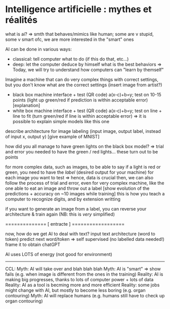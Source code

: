 # Intelligence artificielle : mythes et réalités

what is ai?
=> smth that behaves/mimics like human; some are v stupid, some v smart
ofc, we are more interested in the "smart" ones

AI can be done in various ways:
- classical: tell computer what to do (if this do that, etc...)
- deep: let the computer deduce by himself what is the best behaviors
=> Today, we will try to understand how computers can "learn by themself"

Imagine a machine that can do very complex things with correct settings, but you don't know what are the correct settings (insert image from artist?)
- black box machine interface + test (QR code) a(x-c)+b=y; test on 10-15 points (light up green/red if prediction is within acceptable error)
[explanation]
- white box machine interface + test (QR code) a(x-c)+b=y; test on line + line to fit (turn green/red if line is within acceptable error)
=> it is possible to explain simple models like this one

describe architecture for image labeling (input image, output label, instead of input x, output y)
[give example of MNIST]

how did you all manage to have green lights on the black box model?
=> trial and error
you needed to have the green / red lights... these turn out to be points

for more complex data, such as images, to be able to say if a light is red or green, you need to have the *label* (desired output for your machine) for each image you want to test
=> hence, data is crucial
then, we can also follow the process of trial and error, even for very complex machine, like the one able to eat an image and throw out a label
[show evolution of the predictions + accuracy on ~10 images while training]
this is how you teach a computer to recognize digits, and by extension writting

if you want to generate an image from a label, you can reverse your architecture & train again (NB: this is *very* simplified)

============== [ entracte ] ==================

now, how do we get AI to deal with text?
input text architecture (word to token)
predict next word/token => self supervised (no labelled data needed!)
frame it to obtain chatGPT

AI uses LOTS of energy (not good for environment)

--------------

CCL:
Myth: AI will take over and blah blah blah
Myth: AI is "smart" => show fails (e.g. when image is different from the ones in the training)
Reality: AI is making big progresses, thanks to lots of computer power + lots of data
Reality: AI as a tool is becming more and more efficient
Reality: some jobs might change with AI, but mostly to become less boring (e.g. organ contouring)
Myth: AI will replace humans (e.g. humans still have to check up organ contouring)